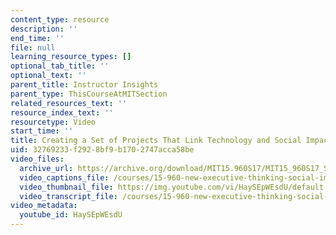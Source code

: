 ```yaml
---
content_type: resource
description: ''
end_time: ''
file: null
learning_resource_types: []
optional_tab_title: ''
optional_text: ''
parent_title: Instructor Insights
parent_type: ThisCourseAtMITSection
related_resources_text: ''
resource_index_text: ''
resourcetype: Video
start_time: ''
title: Creating a Set of Projects That Link Technology and Social Impact
uid: 32769233-f292-8bf9-b170-2747acca58be
video_files:
  archive_url: https://archive.org/download/MIT15.960S17/MIT15_960S17_Sastry_Instructor_Interview_300k.mp4
  video_captions_file: /courses/15-960-new-executive-thinking-social-impact-technology-projects-fall-2017-spring-2018/44b22771d9be5dfeb1e0a58d924fd10c_HaySEpWEsdU.vtt
  video_thumbnail_file: https://img.youtube.com/vi/HaySEpWEsdU/default.jpg
  video_transcript_file: /courses/15-960-new-executive-thinking-social-impact-technology-projects-fall-2017-spring-2018/45cbdcd5ff1bb82a44159e2111574524_HaySEpWEsdU.pdf
video_metadata:
  youtube_id: HaySEpWEsdU
---
```

